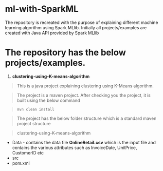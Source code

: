 # ml-with-SparkML
The repository is recreated with the purpose of explaining different machine learning algorithm using Spark MLlib. Initially all projects/examples are created with Java API provided by Spark MLlib
# The repository has the below projects/examples. 
1. **clustering-using-K-means-algorithm**
>This is a java project explaining  clustering using K-Means algorithm.

>The project is a maven project. After checking you the project, it is built using the below command

>```mvn clean install ```

>The project has the below folder structure which is a standard maven project structure

>clustering-using-K-means-algorithm
 * Data - contains the data file **OnlineRetail.csv**  which is the input file and contains the various attributes such as InvoiceDate, UnitPrice, CustomerID etc
 * src 
 * pom.xml

